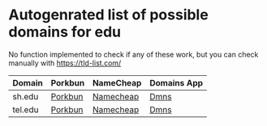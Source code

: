 # Autogenrated list of possible domains for edu

No function implemented to check if any of these work, but you can check manually with https://tld-list.com/

| Domain | Porkbun | NameCheap | Domains App |
|---|---|---|---|
| sh.edu | [Porkbun](https://porkbun.com/checkout/search?prb=e814663da1&tlds=&idnLanguage=&search=search&q=sh.edu) | [Namecheap](https://www.namecheap.com/domains/registration/results/?domain=sh.edu) | [Dmns](https://dmns.app/domains?q=sh.edu) |
| tel.edu | [Porkbun](https://porkbun.com/checkout/search?prb=e814663da1&tlds=&idnLanguage=&search=search&q=tel.edu) | [Namecheap](https://www.namecheap.com/domains/registration/results/?domain=tel.edu) | [Dmns](https://dmns.app/domains?q=tel.edu) |
